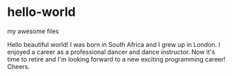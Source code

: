 # hello-world
my awesome files

Hello beautiful world!
I was born in South Africa and I grew up in London.
I enjoyed a career as a professional dancer and dance instructor.
Now it's time to retire and I'm looking forward to a new exciting programming career!
Cheers.
